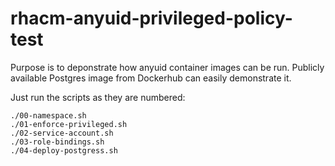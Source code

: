 # rhacm-anyuid-privileged-policy-test

Purpose is to deponstrate how anyuid container images can be run.
Publicly available Postgres image from Dockerhub can easily demonstrate it.

Just run the scripts as they are numbered:

```
./00-namespace.sh
./01-enforce-privileged.sh
./02-service-account.sh
./03-role-bindings.sh
./04-deploy-postgress.sh
```




